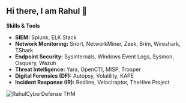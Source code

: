 ## Hi there, I am Rahul 👋

**Skills & Tools**

- **SIEM:** Splunk, ELK Stack
- **Network Monitoring:** Snort, NetworkMiner, Zeek, Brim, Wireshark, TShark
- **Endpoint Security:** Sysinternals, Windows Event Logs, Sysmon, Osquery, Wazuh
- **Threat Intelligence:** Yara, OpenCTI, MISP, Trooper
- **Digital Forensics (DF):** Autopsy, Volatility, KAPE
- **Incident Response (IR):** Redline, Velociraptor, TheHive Project

<img src="https://tryhackme-badges.s3.amazonaws.com/RahulCyberDefense.png" alt="RahulCyberDefense THM" />
